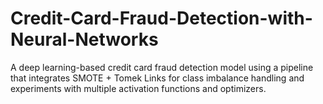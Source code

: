# Credit-Card-Fraud-Detection-with-Neural-Networks
A deep learning-based credit card fraud detection model using a pipeline that integrates SMOTE + Tomek Links for class imbalance handling and experiments with multiple activation functions and optimizers.

